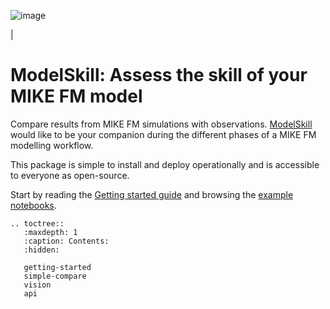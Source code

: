 ![image](https://raw.githubusercontent.com/DHI/modelskill/main/images/logo/modelskill.svg)

| 

ModelSkill: Assess the skill of your MIKE FM model
==================================================

Compare results from MIKE FM simulations with observations.
[ModelSkill](https://github.com/DHI/modelskill) would like to be your
companion during the different phases of a MIKE FM modelling workflow.

This package is simple to install and deploy operationally and is
accessible to everyone as open-source.

Start by reading the [Getting started guide](getting-started) and
browsing the [example
notebooks](https://nbviewer.jupyter.org/github/DHI/modelskill/tree/main/notebooks/).

```{eval-rst}
.. toctree::
   :maxdepth: 1
   :caption: Contents:
   :hidden:

   getting-started
   simple-compare
   vision
   api
```

